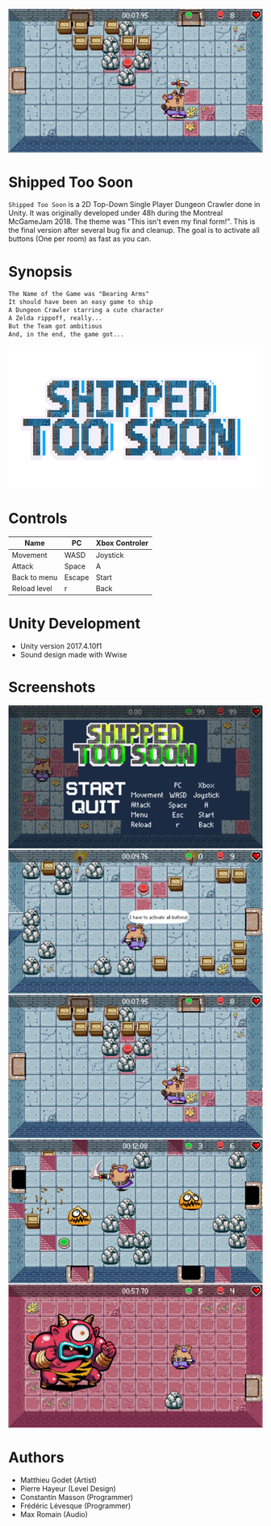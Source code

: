 ![Screenshot06](./Doc/images/2018-10-30_Screenshot-06.png)


# Shipped Too Soon
`Shipped Too Soon` is a 2D Top-Down Single Player Dungeon Crawler done in Unity.
It was originally developed under 48h during the Montreal McGameJam 2018.
The theme was "This isn't even my final form!".
This is the final version after several bug fix and cleanup.
The goal is to activate all buttons (One per room) as fast as you can.


# Synopsis
    The Name of the Game was "Bearing Arms"
    It should have been an easy game to ship
    A Dungeon Crawler starring a cute character
    A Zelda rippoff, really...
    But the Team got ambitious
    And, in the end, the game got...

![ShippedTooSoon18](./Doc/images/2018-10-30_Screenshot-18.gif)


# Controls
| Name | PC | Xbox Controler |
| ----- | ----- | ----- |
| Movement | WASD | Joystick |
| Attack | Space | A |
| Back to menu | Escape | Start |
| Reload level | r | Back |


# Unity Development
- Unity version 2017.4.10f1
- Sound design made with Wwise


# Screenshots
![ShippedTooSoon01](./Doc/images/2018-10-30_Screenshot-01.png)
![ShippedTooSoon03](./Doc/images/2018-10-30_Screenshot-03.png)
![ShippedTooSoon06](./Doc/images/2018-10-30_Screenshot-06.png)
![ShippedTooSoon08](./Doc/images/2018-10-30_Screenshot-08.png)
![ShippedTooSoon14](./Doc/images/2018-10-30_Screenshot-14.png)


# Authors
- Matthieu Godet (Artist)
- Pierre Hayeur (Level Design)
- Constantin Masson (Programmer)
- Frédéric Lévesque (Programmer)
- Max Romain (Audio)

